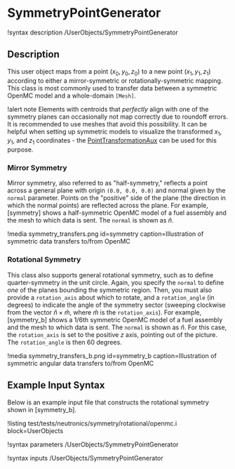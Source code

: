 # SymmetryPointGenerator

!syntax description /UserObjects/SymmetryPointGenerator

## Description

This user object maps from a point $(x_0, y_0, z_0)$ to a new point
$(x_1, y_1, z_1)$ according to either a mirror-symmetric or rotationally-symmetric
mapping. This class is most commonly used to transfer data between
a symmetric OpenMC model and a whole-domain `[Mesh]`.

!alert note
Elements with centroids that *perfectly* align with
one of the symmetry planes can occasionally not map correctly due
to roundoff errors. It is recommended to use meshes that avoid this possibility.
It can be helpful when setting up symmetric models to visualize the transformed
$x_1$, $y_1$, and $z_1$ coordinates - the
[PointTransformationAux](/auxkernels/PointTransformationAux.md) can be used for
this purpose.

### Mirror Symmetry

Mirror symmetry, also referred to as "half-symmetry," reflects a point across a general plane
with origin `(0.0, 0.0, 0.0)` and normal given by the `normal` parameter.
Points on the "positive"
side of the plane (the direction in which the normal points) are reflected across
the plane.
For example, [symmetry] shows a half-symmetric OpenMC model of a fuel assembly
and the mesh to which data is sent. The `normal` is shown as
$\hat{n}$.

!media symmetry_transfers.png
  id=symmetry
  caption=Illustration of symmetric data transfers to/from OpenMC

### Rotational Symmetry

This class also supports general rotational symmetry, such as to define quarter-symmetry
in the unit circle.
Again, you specify the `normal` to define *one*
of the planes bounding the symmetric region. Then, you must also provide a
`rotation_axis` about which to rotate, and a `rotation_angle` (in degrees) to indicate
the angle of the symmetry sector (sweeping clockwise from the vector $\hat{n}\times\hat{m}$, where $\hat{m}$
is the `rotation_axis`). For example, [symmetry_b] shows a 1/6th symmetric OpenMC model
of a fuel assembly and the mesh to which data is sent. The `normal` is
shown as $\hat{n}$. For this case, the `rotation_axis` is set to the positive $z$ axis,
pointing out of the picture. The `rotation_angle` is then 60 degrees.

!media symmetry_transfers_b.png
  id=symmetry_b
  caption=Illustration of symmetric angular data transfers to/from OpenMC

## Example Input Syntax

Below is an example input file that constructs the rotational symmetry
shown in [symmetry_b].

!listing test/tests/neutronics/symmetry/rotational/openmc.i
  block=UserObjects

!syntax parameters /UserObjects/SymmetryPointGenerator

!syntax inputs /UserObjects/SymmetryPointGenerator
